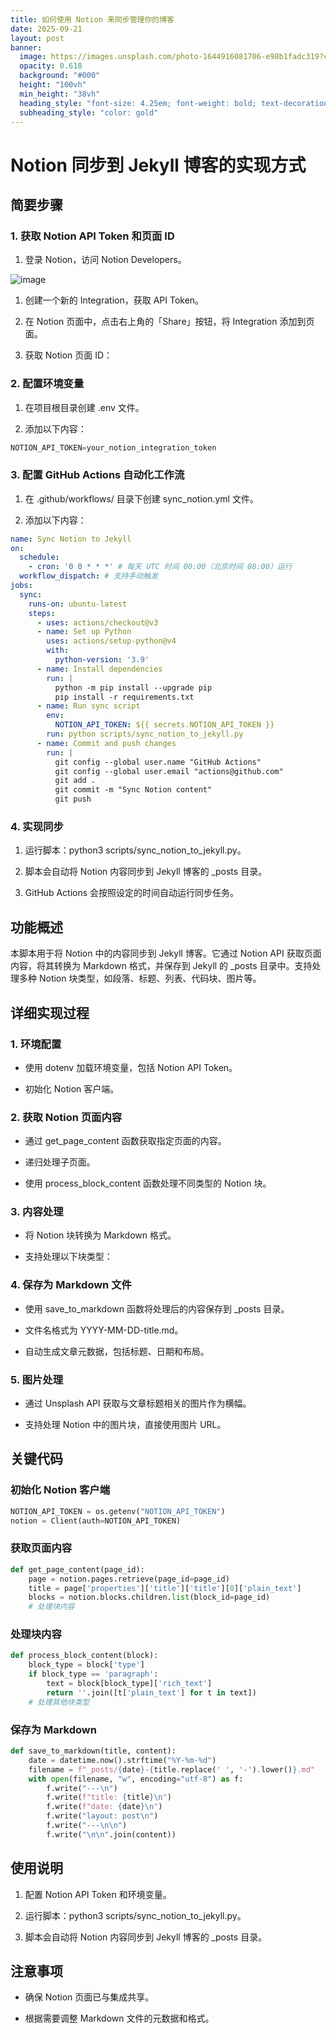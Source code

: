```yaml
---
title: 如何使用 Notion 来同步管理你的博客
date: 2025-09-21
layout: post
banner:
  image: https://images.unsplash.com/photo-1644916081706-e98b1fadc319?crop=entropy&cs=tinysrgb&fit=max&fm=jpg&ixid=M3w2OTIwMzJ8MHwxfHJhbmRvbXx8fHx8fHx8fDE3NTg0NjQyMTB8&ixlib=rb-4.1.0&q=80&w=1080
  opacity: 0.618
  background: "#000"
  height: "100vh"
  min_height: "38vh"
  heading_style: "font-size: 4.25em; font-weight: bold; text-decoration: underline"
  subheading_style: "color: gold"
---
```


# Notion 同步到 Jekyll 博客的实现方式

## 简要步骤

### 1. 获取 Notion API Token 和页面 ID

1. 登录 Notion，访问 Notion Developers。

![image](https://prod-files-secure.s3.us-west-2.amazonaws.com/a7a0cc5a-89b9-4cda-8686-1fba0ca52f40/d19c1afe-dea5-4312-9333-786b0ba83054/image.png?X-Amz-Algorithm=AWS4-HMAC-SHA256&X-Amz-Content-Sha256=UNSIGNED-PAYLOAD&X-Amz-Credential=ASIAZI2LB466SAWBVUG6%2F20250921%2Fus-west-2%2Fs3%2Faws4_request&X-Amz-Date=20250921T141650Z&X-Amz-Expires=3600&X-Amz-Security-Token=IQoJb3JpZ2luX2VjEIv%2F%2F%2F%2F%2F%2F%2F%2F%2F%2FwEaCXVzLXdlc3QtMiJIMEYCIQDLNc5KFeM26migFsN7v4qET8xfR82myJsoYzk5lJAXJAIhAOWJJV7SmjVbX%2FMdG%2BrjJhajkxdTevCxoAH2JWRxN1yfKv8DCBQQABoMNjM3NDIzMTgzODA1IgzBR1NNgeK8Jgbgexoq3AO%2FtLsUf%2F5QolfQNLXshRhrTslQCDdu34EDNOzkiitPXbRe8u3syltn3nIUvYJuqUiG%2FQn0TBxsXtdxkUVS1nVxkBUpGR9RaJB9TLeO5NMQKUMOiNjRjVmeU0o2XUNmbbXBDPE7CDT9PBR7SPecUznAfFRTHzp9o67A706wXhbcZH09oiEJKP7co7TwMwVMN8zLBCYTJj9vtxOMqYs%2Blkts7YRnOqz4IHiSS%2BtlDExa79ZA%2F2jonRct24MSTs9J1gfwy96No66YkTqfHYZXqv%2FHxzt6lDg9wLEzzPV9MxlkqcL6iE3tjz8N6SUUCn22zNbOao4vbvKyRBi6S0ngp1W9ScpWp6tuPlLrlRpXJrcWSIj0cvWwmZsiQJKc6%2BrGG2Q5FkYr1KIVBI%2FOAS2fA%2Ftu119OzDN6SxaCaZ%2FqL%2BhUKfpkh9%2BUofllAHgZz5TTZ5hpM4nt7SFF46OkdSRXOeAZKT99pmMz0SlcxMwMgpgmTJiwPVfWU83VzO%2Bu6LH32yy96VNMTEuhD2rUF22Z7zdtShfASMySobM%2F3AFEtRDzSaFxA8y65c%2BPJig9%2FVhAuXX7eq1zQ4fNMHohw6jnh%2BztvOD1COmidYnVgjnNPJwHtzjZ7Kplu1EL%2Fm9%2B8DCMtb%2FGBjqkAZ1TvkBV8D%2F%2Btzkqq2QmkKcErONrXBbReIqegK2VUUBxHmwzz9ix3Zztyzew5N54n2884cK%2Fzb8%2F0YCj55IQEwWcdpGcpPPgDqlBuU3rzov%2Fxw1l9DKmXSyilpm1SJdcQP%2FhVq2%2FMdDYDF5Q689hZzvjlbJ6ULVIpSyi6DlUh4e0xir4YlEgG5SkUVIT95Jauo8EK9ye29eRxnAndcXgMHbadoyy&X-Amz-Signature=e46ecc12ef335e9196aac5800a42a447b0d949c1a4a073270de04fd97bc8619a&X-Amz-SignedHeaders=host&x-amz-checksum-mode=ENABLED&x-id=GetObject)

1. 创建一个新的 Integration，获取 API Token。

1. 在 Notion 页面中，点击右上角的「Share」按钮，将 Integration 添加到页面。

1. 获取 Notion 页面 ID：


### 2. 配置环境变量

1. 在项目根目录创建 .env 文件。

1. 添加以下内容：

```javascript
NOTION_API_TOKEN=your_notion_integration_token
```

### 3. 配置 GitHub Actions 自动化工作流

1. 在 .github/workflows/ 目录下创建 sync_notion.yml 文件。

1. 添加以下内容：

```yaml
name: Sync Notion to Jekyll
on:
  schedule:
    - cron: '0 0 * * *' # 每天 UTC 时间 00:00（北京时间 08:00）运行
  workflow_dispatch: # 支持手动触发
jobs:
  sync:
    runs-on: ubuntu-latest
    steps:
      - uses: actions/checkout@v3
      - name: Set up Python
        uses: actions/setup-python@v4
        with:
          python-version: '3.9'
      - name: Install dependencies
        run: |
          python -m pip install --upgrade pip
          pip install -r requirements.txt
      - name: Run sync script
        env:
          NOTION_API_TOKEN: ${{ secrets.NOTION_API_TOKEN }}
        run: python scripts/sync_notion_to_jekyll.py
      - name: Commit and push changes
        run: |
          git config --global user.name "GitHub Actions"
          git config --global user.email "actions@github.com"
          git add .
          git commit -m "Sync Notion content"
          git push
```

### 4. 实现同步

1. 运行脚本：python3 scripts/sync_notion_to_jekyll.py。

1. 脚本会自动将 Notion 内容同步到 Jekyll 博客的 _posts 目录。

1. GitHub Actions 会按照设定的时间自动运行同步任务。

## 功能概述

本脚本用于将 Notion 中的内容同步到 Jekyll 博客。它通过 Notion API 获取页面内容，将其转换为 Markdown 格式，并保存到 Jekyll 的 _posts 目录中。支持处理多种 Notion 块类型，如段落、标题、列表、代码块、图片等。

## 详细实现过程

### 1. 环境配置

- 使用 dotenv 加载环境变量，包括 Notion API Token。

- 初始化 Notion 客户端。

### 2. 获取 Notion 页面内容

- 通过 get_page_content 函数获取指定页面的内容。

- 递归处理子页面。

- 使用 process_block_content 函数处理不同类型的 Notion 块。

### 3. 内容处理

- 将 Notion 块转换为 Markdown 格式。

- 支持处理以下块类型：


### 4. 保存为 Markdown 文件

- 使用 save_to_markdown 函数将处理后的内容保存到 _posts 目录。

- 文件名格式为 YYYY-MM-DD-title.md。

- 自动生成文章元数据，包括标题、日期和布局。

### 5. 图片处理

- 通过 Unsplash API 获取与文章标题相关的图片作为横幅。

- 支持处理 Notion 中的图片块，直接使用图片 URL。

## 关键代码

### 初始化 Notion 客户端

```python
NOTION_API_TOKEN = os.getenv("NOTION_API_TOKEN")
notion = Client(auth=NOTION_API_TOKEN)
```

### 获取页面内容

```python
def get_page_content(page_id):
    page = notion.pages.retrieve(page_id=page_id)
    title = page['properties']['title']['title'][0]['plain_text']
    blocks = notion.blocks.children.list(block_id=page_id)
    # 处理块内容
```

### 处理块内容

```python
def process_block_content(block):
    block_type = block['type']
    if block_type == 'paragraph':
        text = block[block_type]['rich_text']
        return ''.join([t['plain_text'] for t in text])
    # 处理其他块类型
```

### 保存为 Markdown

```python
def save_to_markdown(title, content):
    date = datetime.now().strftime("%Y-%m-%d")
    filename = f"_posts/{date}-{title.replace(' ', '-').lower()}.md"
    with open(filename, "w", encoding="utf-8") as f:
        f.write("---\n")
        f.write(f"title: {title}\n")
        f.write(f"date: {date}\n")
        f.write("layout: post\n")
        f.write("---\n\n")
        f.write("\n\n".join(content))
```

## 使用说明

1. 配置 Notion API Token 和环境变量。

1. 运行脚本：python3 scripts/sync_notion_to_jekyll.py。

1. 脚本会自动将 Notion 内容同步到 Jekyll 博客的 _posts 目录。

## 注意事项

- 确保 Notion 页面已与集成共享。

- 根据需要调整 Markdown 文件的元数据和格式。